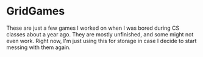 # GridGames
These are just a few games I worked on when I was bored during CS classes about a year ago.  They are mostly unfinished, and some might not even work.  Right now, I'm just using this for storage in case I decide to start messing with them again.
